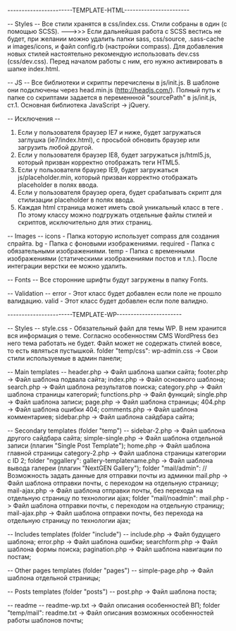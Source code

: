 -----------------------TEMPLATE-HTML-----------------------

-- Styles --
Все стили хранятся в css/index.css.
Стили собраны  в один (с помощью SCSS).
--->>> Если дальнейшая работа с SCSS вестись не будет, при желании можно удалить папки sass, css/source, .sass-cache и images/icons, и файл config.rb (настройки compass).
Для добавления новых стилей настоятельно рекомендую использовать dev.css (css/dev.css). Перед началом работы с ним, его нужно активировать в шапке index.html.

-- JS --
Все библиотеки и скрипты перечислены в js/init.js. В шаблоне они подключены через head.min.js (http://headjs.com/).
Полный путь к папке со скриптами задается в переменнной "sourcePath" в js/init.js, ст.1.
Основная библиотека JavaScript -> jQuery.

-- Исключения --
1) Если у пользователя браузер IE7 и ниже, будет загружаться заглушка (ie7/index.html), с просьбой обновить браузер или загрузить любой другой.
2) Если у пользователя браузер IE8, будет загружаться js/html5.js, который призван корректно отображать теги HTML5.
3) Если у пользователя браузер IE9, будет загружаться js/placeholder.min, который призван корректно отображать placeholder в полях ввода.
4) Если у пользователя браузер opera, будет срабатывать скрипт для стилизации placeholder в полях ввода.
5) Каждая html страница может иметь свой уникальный класс в теге <html>. По этому классу можно подгружать отдельные файлы стилей и скриптов, исключительно для этих страниц.

-- Images --
icons - Папка которую использует compass для создания спрайта.
bg - Папка с фоновыми изображениями.
required - Папка с обязательными изображениями.
temp - Папка с временными изображениями (статическими изображениями постов и т.п.). После интеграции верстки ее можно удалить.

-- Fonts --
Все сторонние шрифты будут загружены в папку Fonts.

-- Validation --
error - Этот класс будет добавлен если поле не прошло валидацию.
valid - Этот класс будет добавлен если поле валидно.

-----------------------TEMPLATE-WP-----------------------

-- Styles --
style.css - Обязательный файл для темы WP. В нем хранится вся информация о теме. Согласно особенностям CMS WordPress без него тема работать не будет. Файл может не содержать стилей вовсе, то есть являться пустышкой.
folder "temp/css":
    wp-admin.css -> Свои стили используемые в админ панели;

-- Main templates --
header.php -> Файл шаблона шапки сайта;
footer.php -> Файл шаблона подвала сайта;
index.php -> Файл основного шаблона;
search.php -> Файл шаблона результатов поиска;
category.php -> Файл шаблона страницы категорий;
functions.php -> Файл функций;
single.php -> Файл шаблона записи;
page.php -> Файл шаблона страницы;
404.php -> Файл шаблона ошибки 404;
comments.php -> Файл шаблона комментариев;
sidebar.php -> Файл шаблона сайдбара сайта;

-- Secondary templates (folder "temp") --
sidebar-2.php -> Файл шаблона другого сайдбара сайта;
simple-single.php -> Файл шаблона отдельной записи (плагин "Single Post Template");
home.php -> Файл шаблона главной страницы
category-2.php -> Файл шаблона страницы категории с ID 2;
folder "nggallery":
    gallery-templatename.php -> Файл шаблона вывода галереи (плагин "NextGEN Gallery");
folder "mail/admin":
    //Возможность задать данные для отправки почты из админки
    mail.php -> Файл шаблона отправки почты, с переходом на отдельную страницу;
    mail-ajax.php -> Файл шаблона отправки почты, без перехода на отдельную страницу по технологии ajax;
folder "mail/noadmin":
    mail.php -> Файл шаблона отправки почты, с переходом на отдельную страницу;
    mail-ajax.php -> Файл шаблона отправки почты, без перехода на отдельную страницу по технологии ajax;

-- Includes templates (folder "include") --
include.php -> Файл будущего шаблона;
error.php -> Файл шаблона ошибки;
searchform.php -> Файл шаблона формы поиска;
pagination.php -> Файл шаблона навигации по постам;

-- Other pages templates (folder "pages") --
simple-page.php -> Файл шаблона отдельной страницы;

-- Posts templates (folder "posts") --
post.php -> Файл шаблона поста;

-- readme --
readme-wp.txt -> Файл описания особенностей ВП;
folder "temp/mail": readme.txt -> Файл описания возможных особенностей работы шаблонов почты;